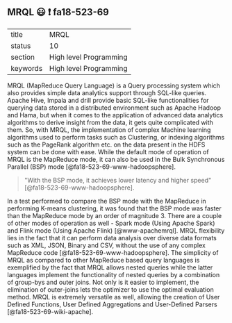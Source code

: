 ## MRQL :smiley: :exclamation: fa18-523-69

|          |                        |
| -------- | ---------------------- |
| title    | MRQL                   | 
| status   | 10                     |
| section  | High level Programming |
| keywords | High level Programming |

MRQL (MapReduce Query Language) is a Query processing system which also 
provides simple data analytics support through SQL-like queries.
Apache Hive, Impala and drill provide basic SQL-like functionalities for
querying data stored in a distributed environment such as Apache Hadoop and
Hama, but when it comes to the application of advanced data analytics algorithms
to derive insight from the data, it gets quite complicated with them.
So, with MRQL, the implementation of complex Machine learning algorithms used to
perform tasks such as Clustering, or indexing algorithms such as the PageRank
algorithm etc. on the data present in the HDFS system can be done with ease.
While the default mode of operation of MRQL is the MapReduce mode, it can also
be used in the Bulk Synchronous Parallel (BSP) mode [@fa18-523-69-www-hadoopsphere].

> "With the BSP mode, it achieves lower latency and higher 
> speed" [@fa18-523-69-www-hadoopsphere].

In a test performed to compare the BSP mode with the MapReduce in performing
K-means clustering, it was found that the BSP mode was faster than the MapReduce
mode by an order of magnitude 3. There are a couple of other modes of operation
as well - Spark mode (Using Apache Spark) and Flink mode (Using Apache Flink)
[@www-apachemrql]. MRQL flexibility lies in the fact that it can perform 
data analysis over diverse data formats such as XML, JSON, Binary and CSV, without 
the use of any complex MapReduce code [@fa18-523-69-www-hadoopsphere]. 
The simplicity of MRQL as compared to other MapReduce based query languages is 
exemplified by the fact that MRQL allows nested queries while the latter languages 
implement the functionality of nested queries by a combination of group-bys and outer 
joins. Not only is it easier to implement, the elimination of outer-joins lets the 
optimizer to use the optimal evaluation method. MRQL is extremely versatile as well, 
allowing the creation of User Defined Functions, User Defined Aggregations and 
User-Defined Parsers [@fa18-523-69-wiki-apache].
